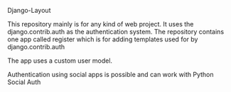 Django-Layout

This repository mainly is for any kind of web project.
It uses the django.contrib.auth as the authentication system. The repository contains one app called register which is
for adding templates used for by django.contrib.auth

The app uses a custom user model.

Authentication using social apps is possible and can work with Python Social Auth


